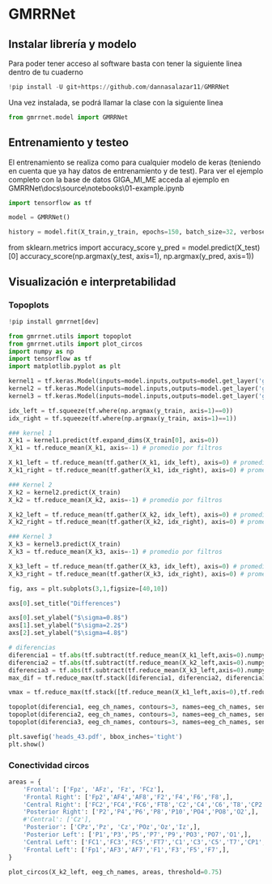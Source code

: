 # GMRRNet

## Instalar librería y modelo

Para poder tener acceso al software basta con tener la siguiente linea dentro de tu cuaderno


```python
!pip install -U git+https://github.com/dannasalazar11/GMRRNet
```

Una vez instalada, se podrá llamar la clase con la siguiente linea


```python
from gmrrnet.model import GMRRNet
```

## Entrenamiento y testeo

El entrenamiento se realiza como para cualquier modelo de keras (teniendo en cuenta que ya hay datos de entrenamiento y de test). Para ver el ejemplo completo con la base de datos GIGA_MI_ME acceda al ejemplo en GMRRNet\docs\source\notebooks\01-example.ipynb


```python
import tensorflow as tf

model = GMRRNet()

history = model.fit(X_train,y_train, epochs=150, batch_size=32, verbose=1)
```

from sklearn.metrics import accuracy_score
y_pred = model.predict(X_test)[0]
accuracy_score(np.argmax(y_test, axis=1), np.argmax(y_pred, axis=1))

## Visualización e interpretabilidad

### Topoplots


```python
!pip install gmrrnet[dev]
```


```python
from gmrrnet.utils import topoplot
from gmrrnet.utils import plot_circos
import numpy as np
import tensorflow as tf
import matplotlib.pyplot as plt
```


```python
kernel1 = tf.keras.Model(inputs=model.inputs,outputs=model.get_layer('gaussian_layer_1').output) 
kernel2 = tf.keras.Model(inputs=model.inputs,outputs=model.get_layer('gaussian_layer_2').output) 
kernel3 = tf.keras.Model(inputs=model.inputs,outputs=model.get_layer('gaussian_layer_3').output)

idx_left = tf.squeeze(tf.where(np.argmax(y_train, axis=1)==0))
idx_right = tf.squeeze(tf.where(np.argmax(y_train, axis=1)==1))

### kernel 1
X_k1 = kernel1.predict(tf.expand_dims(X_train[0], axis=0))
X_k1 = tf.reduce_mean(X_k1, axis=-1) # promedio por filtros

X_k1_left = tf.reduce_mean(tf.gather(X_k1, idx_left), axis=0) # promedio de clase izq
X_k1_right = tf.reduce_mean(tf.gather(X_k1, idx_right), axis=0) # promedio de clase der

### Kernel 2
X_k2 = kernel2.predict(X_train)
X_k2 = tf.reduce_mean(X_k2, axis=-1) # promedio por filtros

X_k2_left = tf.reduce_mean(tf.gather(X_k2, idx_left), axis=0) # promedio de clase izq
X_k2_right = tf.reduce_mean(tf.gather(X_k2, idx_right), axis=0) # promedio de clase der

### Kernel 3
X_k3 = kernel3.predict(X_train)
X_k3 = tf.reduce_mean(X_k3, axis=-1) # promedio por filtros

X_k3_left = tf.reduce_mean(tf.gather(X_k3, idx_left), axis=0) # promedio de clase izq
X_k3_right = tf.reduce_mean(tf.gather(X_k3, idx_right), axis=0) # promedio de clase der
```


```python
fig, axs = plt.subplots(3,1,figsize=[40,10])

axs[0].set_title("Differences")

axs[0].set_ylabel("$\sigma=0.8$")
axs[1].set_ylabel("$\sigma=2.2$")
axs[2].set_ylabel("$\sigma=4.8$")

# diferencias
diferencia1 = tf.abs(tf.subtract(tf.reduce_mean(X_k1_left,axis=0).numpy() , tf.reduce_mean(X_k1_right,axis=0).numpy()))
diferencia2 = tf.abs(tf.subtract(tf.reduce_mean(X_k2_left,axis=0).numpy() , tf.reduce_mean(X_k2_right,axis=0).numpy()))
diferencia3 = tf.abs(tf.subtract(tf.reduce_mean(X_k3_left,axis=0).numpy() , tf.reduce_mean(X_k3_right,axis=0).numpy()))
max_dif = tf.reduce_max(tf.stack([diferencia1, diferencia2, diferencia3]))

vmax = tf.reduce_max(tf.stack([tf.reduce_mean(X_k1_left,axis=0),tf.reduce_mean(X_k1_right,axis=0),tf.reduce_mean(X_k2_left,axis=0),tf.reduce_mean(X_k2_right,axis=0),tf.reduce_mean(X_k3_left,axis=0),tf.reduce_mean(X_k3_right,axis=0)], axis=0)) 

topoplot(diferencia1, eeg_ch_names, contours=3, names=eeg_ch_names, sensors=False, ax= axs[0], vlim=(0,max_dif))
topoplot(diferencia2, eeg_ch_names, contours=3, names=eeg_ch_names, sensors=False, ax=axs[1], vlim=(0,max_dif))
topoplot(diferencia3, eeg_ch_names, contours=3, names=eeg_ch_names, sensors=False, ax=axs[2], vlim=(0,max_dif))

plt.savefig('heads_43.pdf', bbox_inches='tight')
plt.show()
```

### Conectividad circos


```python
areas = {
    'Frontal': ['Fpz', 'AFz', 'Fz', 'FCz'],
    'Frontal Right': ['Fp2','AF4','AF8','F2','F4','F6','F8',],
    'Central Right': ['FC2','FC4','FC6','FT8','C2','C4','C6','T8','CP2','CP4','CP6','TP8',],
    'Posterior Right': ['P2','P4','P6','P8','P10','PO4','PO8','O2',],
    #'Central': ['Cz'],
    'Posterior': ['CPz','Pz', 'Cz','POz','Oz','Iz',],
    'Posterior Left': ['P1','P3','P5','P7','P9','PO3','PO7','O1',],
    'Central Left': ['FC1','FC3','FC5','FT7','C1','C3','C5','T7','CP1','CP3','CP5','TP7',],
    'Frontal Left': ['Fp1','AF3','AF7','F1','F3','F5','F7',],
}

plot_circos(X_k2_left, eeg_ch_names, areas, threshold=0.75)
```
